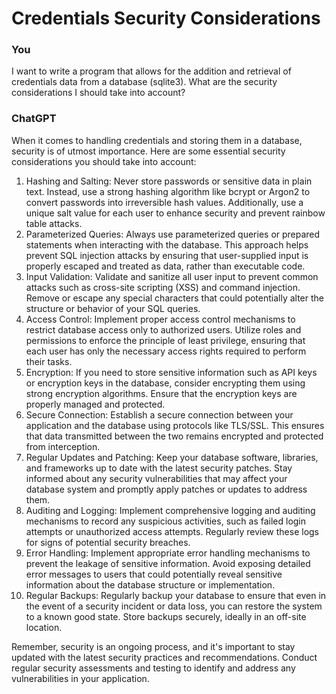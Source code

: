 # Credentials Security Considerations

### You
I want to write a program that allows for the addition and retrieval of credentials data from a database (sqlite3). What are the security considerations I should take into account?

### ChatGPT
When it comes to handling credentials and storing them in a database, security is of utmost importance. Here are some essential security considerations you should take into account:

1. Hashing and Salting: Never store passwords or sensitive data in plain text. Instead, use a strong hashing algorithm like bcrypt or Argon2 to convert passwords into irreversible hash values. Additionally, use a unique salt value for each user to enhance security and prevent rainbow table attacks.
2. Parameterized Queries: Always use parameterized queries or prepared statements when interacting with the database. This approach helps prevent SQL injection attacks by ensuring that user-supplied input is properly escaped and treated as data, rather than executable code.
3. Input Validation: Validate and sanitize all user input to prevent common attacks such as cross-site scripting (XSS) and command injection. Remove or escape any special characters that could potentially alter the structure or behavior of your SQL queries.
4. Access Control: Implement proper access control mechanisms to restrict database access only to authorized users. Utilize roles and permissions to enforce the principle of least privilege, ensuring that each user has only the necessary access rights required to perform their tasks.
5. Encryption: If you need to store sensitive information such as API keys or encryption keys in the database, consider encrypting them using strong encryption algorithms. Ensure that the encryption keys are properly managed and protected.
6. Secure Connection: Establish a secure connection between your application and the database using protocols like TLS/SSL. This ensures that data transmitted between the two remains encrypted and protected from interception.
7. Regular Updates and Patching: Keep your database software, libraries, and frameworks up to date with the latest security patches. Stay informed about any security vulnerabilities that may affect your database system and promptly apply patches or updates to address them.
8. Auditing and Logging: Implement comprehensive logging and auditing mechanisms to record any suspicious activities, such as failed login attempts or unauthorized access attempts. Regularly review these logs for signs of potential security breaches.
9. Error Handling: Implement appropriate error handling mechanisms to prevent the leakage of sensitive information. Avoid exposing detailed error messages to users that could potentially reveal sensitive information about the database structure or implementation.
10. Regular Backups: Regularly backup your database to ensure that even in the event of a security incident or data loss, you can restore the system to a known good state. Store backups securely, ideally in an off-site location.

Remember, security is an ongoing process, and it's important to stay updated with the latest security practices and recommendations. Conduct regular security assessments and testing to identify and address any vulnerabilities in your application.

